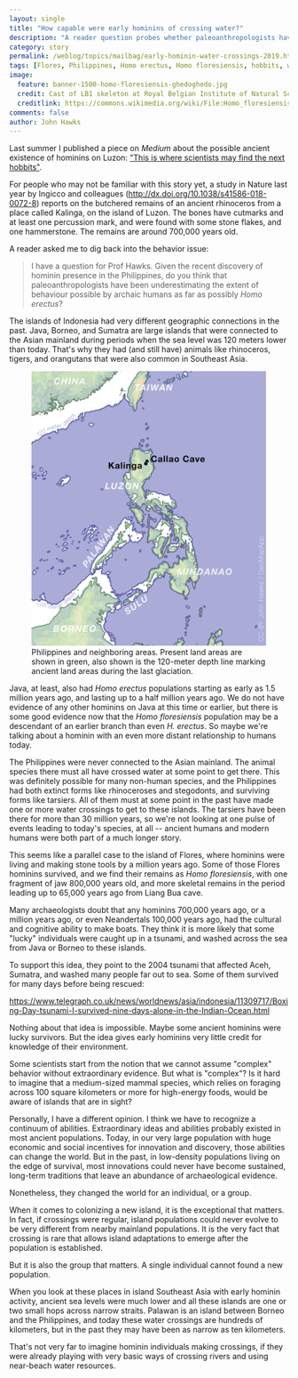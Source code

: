 ```yaml
---
layout: single
title: "How capable were early hominins of crossing water?"
description: "A reader question probes whether paleoanthropologists have been underestimating the abilities of our ancient relatives."
category: story
permalink: /weblog/topics/mailbag/early-hominin-water-crossings-2019.html
tags: [Flores, Philippines, Homo erectus, Homo floresiensis, hobbits, water, islands]
image:
  feature: banner-1500-homo-floresiensis-ghedoghedo.jpg
  credit: Cast of LB1 skeleton at Royal Belgian Institute of Natural Sciences. Ghedoghedo (via Wikimedia) CC-BY-SA 4.0
  creditlink: https://commons.wikimedia.org/wiki/File:Homo_floresiensis_546.JPG
comments: false
author: John Hawks
---
```


Last summer I published a piece on <em>Medium</em> about the possible ancient existence of hominins on Luzon: <a href="https://medium.com/@johnhawks/this-is-where-scientists-may-find-the-next-hobbits-c41318c61f64">"This is where scientists may find the next hobbits"</a>.

For people who may not be familiar with this story yet, a study in Nature last year by Ingicco and colleagues (http://dx.doi.org/10.1038/s41586-018-0072-8) reports on the butchered remains of an ancient rhinoceros from a place called Kalinga, on the island of Luzon. The bones have cutmarks and at least one percussion mark, and were found with some stone flakes, and one hammerstone. The remains are around 700,000 years old.

A reader asked me to dig back into the behavior issue:

<blockquote>I have a question for Prof Hawks. Given the recent discovery of hominin presence in the Philippines, do you think that paleoanthropologists have been underestimating the extent of behaviour possible by archaic humans as far as possibly <em>Homo erectus</em>?</blockquote>

The islands of Indonesia had very different geographic connections in the past. Java, Borneo, and Sumatra are large islands that were connected to the Asian mainland during periods when the sea level was 120 meters lower than today. That's why they had (and still have) animals like rhinoceros, tigers, and orangutans that were also common in Southeast Asia.

<figure>
<img src="/images/philippines-sea-level-map-edges.png" alt="Philippines ancient sea level map" />
<figcaption>Philippines and neighboring areas. Present land areas are shown in green, also shown is the 120-meter depth line marking ancient land areas during the last glaciation.</figcaption>
</figure>

Java, at least, also had <em>Homo erectus</em> populations starting as early as 1.5 million years ago, and lasting up to a half million years ago. We do not have evidence of any other hominins on Java at this time or earlier, but there is some good evidence now that the <em>Homo floresiensis</em> population may be a descendant of an earlier branch than even <em>H. erectus</em>. So maybe we're talking about a hominin with an even more distant relationship to humans today.

The Philippines were never connected to the Asian mainland. The animal species there must all have crossed water at some point to get there. This was definitely possible for many non-human species, and the Philippines had both extinct forms like rhinoceroses and stegodonts, and surviving forms like tarsiers. All of them must at some point in the past have made one or more water crossings to get to these islands. The tarsiers have been there for more than 30 million years, so we're not looking at one pulse of events leading to today's species, at all -- ancient humans and modern humans were both part of a much longer story.

This seems like a parallel case to the island of Flores, where hominins were living and making stone tools by a million years ago. Some of those Flores hominins survived, and we find their remains as <em>Homo floresiensis</em>, with one fragment of jaw 800,000 years old, and more skeletal remains in the period leading up to 65,000 years ago from Liang Bua cave.

Many archaeologists doubt that any hominins 700,000 years ago, or a million years ago, or even Neandertals 100,000 years ago, had the cultural and cognitive ability to make boats. They think it is more likely that some "lucky" individuals were caught up in a tsunami, and washed across the sea from Java or Borneo to these islands.

To support this idea, they point to the 2004 tsunami that affected Aceh, Sumatra, and washed many people far out to sea. Some of them survived for many days before being rescued:

https://www.telegraph.co.uk/news/worldnews/asia/indonesia/11309717/Boxing-Day-tsunami-I-survived-nine-days-alone-in-the-Indian-Ocean.html

Nothing about that idea is impossible. Maybe some ancient hominins were lucky survivors. But the idea gives early hominins very little credit for knowledge of their environment.

Some scientists start from the notion that we cannot assume "complex" behavior without extraordinary evidence. But what is "complex"? Is it hard to imagine that a medium-sized mammal species, which relies on foraging across 100 square kilometers or more for high-energy foods, would be aware of islands that are in sight?

Personally, I have a different opinion. I think we have to recognize a continuum of abilities. Extraordinary ideas and abilities probably existed in most ancient populations. Today, in our very large population with huge economic and social incentives for innovation and discovery, those abilities can change the world. But in the past, in low-density populations living on the edge of survival, most innovations could never have become sustained, long-term traditions that leave an abundance of archaeological evidence.

Nonetheless, they changed the world for an individual, or a group.

When it comes to colonizing a new island, it is the exceptional that matters. In fact, if crossings were regular, island populations could never evolve to be very different from nearby mainland populations. It is the very fact that crossing is rare that allows island adaptations to emerge after the population is established.

But it is also the group that matters. A single individual cannot found a new population.

When you look at these places in island Southeast Asia with early hominin activity, ancient sea levels were much lower and all these islands are one or two small hops across narrow straits. Palawan is an island between Borneo and the Philippines, and today these water crossings are hundreds of kilometers, but in the past they may have been as narrow as ten kilometers.

That's not very far to imagine hominin individuals making crossings, if they were already playing with very basic ways of crossing rivers and using near-beach water resources.

